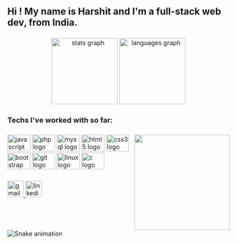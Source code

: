 <h2 align="left">Hi ! My name is Harshit and I'm a full-stack web dev, from India.</h2>

###

<div align="center">
  <img src="http://github-profile-summary-cards.vercel.app/api/cards/profile-details?username=harshitsahush&theme=dracula&custom_title=Harshit's GitHub Stats&username=ha" height="150" alt="stats graph"  />
  <img src="https://github-readme-stats.vercel.app/api/top-langs?locale=en&hide_title=false&layout=compact&card_width=320&langs_count=5&theme=dracula&hide_border=false&username=ha" height="150" alt="languages graph"  />
</div>

###

<h3 align="left">Techs I've worked with so far:</h3>

###

<img align="right" height="216" src="https://user-images.githubusercontent.com/45157446/161337980-87a1b2e4-99ea-4fc8-ab1e-faa61357b40d.gif"  />

###

<div align="left">
  <img src="https://cdn.jsdelivr.net/gh/devicons/devicon/icons/javascript/javascript-original.svg" height="38" width="52" alt="javascript logo"  />
  <img src="https://cdn.jsdelivr.net/gh/devicons/devicon/icons/php/php-original.svg" height="38" width="52" alt="php logo"  />
  <img src="https://cdn.jsdelivr.net/gh/devicons/devicon/icons/mysql/mysql-original.svg" height="38" width="52" alt="mysql logo"  />
  <img src="https://cdn.jsdelivr.net/gh/devicons/devicon/icons/html5/html5-original.svg" height="38" width="52" alt="html5 logo"  />
  <img src="https://cdn.jsdelivr.net/gh/devicons/devicon/icons/css3/css3-original.svg" height="38" width="52" alt="css3 logo"  />
  <img src="https://cdn.jsdelivr.net/gh/devicons/devicon/icons/bootstrap/bootstrap-original.svg" height="38" width="52" alt="bootstrap logo"  />
  <img src="https://cdn.jsdelivr.net/gh/devicons/devicon/icons/git/git-original.svg" height="38" width="52" alt="git logo"  />
  <img src="https://cdn.jsdelivr.net/gh/devicons/devicon/icons/linux/linux-original.svg" height="38" width="52" alt="linux logo"  />
  <img src="https://cdn.jsdelivr.net/gh/devicons/devicon/icons/c/c-original.svg" height="38" width="52" alt="c logo"  />
</div>

###

<div align="left">
  <a href="mailto:harshitsahu.sh@gmail.com" target="_blank">
    <img src="https://img.shields.io/static/v1?message=Gmail&logo=gmail&label=&color=D14836&logoColor=white&labelColor=&style=for-the-badge" height="37" alt="gmail logo"  />
  </a>
  <a href="https://www.linkedin.com/in/harshitsahush/" target="_blank">
    <img src="https://img.shields.io/static/v1?message=LinkedIn&logo=linkedin&label=&color=0077B5&logoColor=white&labelColor=&style=for-the-badge" height="37" alt="linkedin logo"  />
  </a>
</div>

###

<br clear="both">

<img src="https://raw.githubusercontent.com/ha/ha/blob/output/snake.svg" alt="Snake animation" />

###
